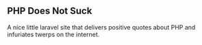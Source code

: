 ## PHP Does Not Suck

A nice little laravel site that delivers positive quotes about PHP and infuriates twerps on the internet.